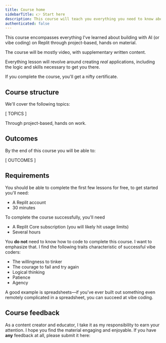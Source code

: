 ```yaml
---
title: Course home
sidebarTitle: 👉 Start here
description: This course will teach you everything you need to know about vibe coding on Replit.
authenticated: false
---
```


This course encompasses everything I've learned about building with AI (or vibe coding) on Replit through project-based, hands on material.

The course will be mostly video, with supplementary written content.

Everything lesson will revolve around creating _real_ applications, including the logic and skills necessary to get you there.

If you complete the course, you'll get a nifty certificate.

## Course structure

We'll cover the following topics:

[ TOPICS ]

Through project-based, hands on work. 

## Outcomes

By the end of this course you will be able to:

[ OUTCOMES ]

## Requirements

You should be able to complete the first few lessons for free, to get started you'll need:

- A Replit account
- 30 minutes

To complete the course successfully, you'll need

- A Replit Core subscription (you will likely hit usage limits)
- Several hours

You **do not** need to know how to code to complete this course. I want to emphasize that. I find the following traits characteristic of successful vibe coders:

- The willingness to tinker
- The courage to fail and try again
- Logical thinking
- Patience
- Agency

A good example is spreadsheets—if you've ever built out something even remotely complicated in a spreadsheet, you can succeed at vibe coding.

## Course feedback

As a content creator and educator, I take it as my responsibility to earn your attention. I hope you find the material engaging and enjoyable. If you have **any** feedback at all, please submit it here:

